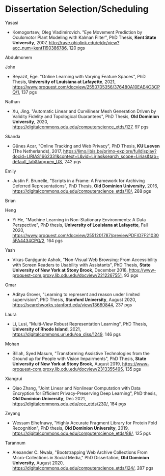 # Dissertation Selection/Scheduling

Yasasi
* Komogortsev, Oleg Vladimirovich. "Eye Movement Prediction by Oculomotor Plant Modeling with Kalman Filter", PhD Thesis, **Kent State University**, 2007, http://rave.ohiolink.edu/etdc/view?acc_num=kent1190386786, 120 pgs

Abdulmonem

John
* Beyazit, Ege. "Online Learning with Varying Feature Spaces", PhD Thesis, **University of Louisiana at Lafayette**, 2021, https://www.proquest.com/docview/2550705356/376480A10EAE4C3CPQ/1, 137 pgs

Nathan
* Xu, Jing. "Automatic Linear and Curvilinear Mesh Generation Driven by Validity Fidelity and Topological Guarantees", PhD Thesis, **Old Dominion University**, 2020, https://digitalcommons.odu.edu/computerscience_etds/127, 97 pgs

Skanda
* Günes Acar, "Online Tracking and Web Privacy", PhD Thesis, **KU Lueven** (The Netherlands), 2017, https://limo.libis.be/primo-explore/fulldisplay?docid=LIRIAS1662331&context=L&vid=Lirias&search_scope=Lirias&tab=default_tab&lang=en_US, 242 pgs

Emily
* Justin F. Brunelle, "Scripts in a Frame: A Framework for Archiving Deferred Representations", PhD Thesis, **Old Dominion University**, 2016, https://digitalcommons.odu.edu/computerscience_etds/10/, 288 pgs

Brian

Heng
* Yi He, "Machine Learning in Non-Stationary Environments: A Data Perspective", PhD thesis, **University of Louisiana at Lafayette**, Fall 2020, 
https://www.proquest.com/docview/2551201787/previewPDF/D7F210305FA4434CPQ/2, 164 pgs

Yash
* Vikas Ganjigunte Ashok, "Non-Visual Web Browsing: From Accessibility with Screen Readers to Usability with Assistants", PhD Thesis,  **State University of New York at Stony Brook**, December 2018, https://www-proquest-com.proxy.lib.odu.edu/docview/2212267551, 93 pgs

Omar
* Aditya Grover,  "Learning to represent and reason under limited supervision", PhD Thesis, **Stanford University**, August 2020, https://searchworks.stanford.edu/view/13680844, 237 pgs

Laura
* Li, Lusi, "Multi-View Robust Representation Learning", PhD Thesis, **University of Rhode Island**, 2021, https://digitalcommons.uri.edu/oa_diss/1249, 146 pgs

Mohan
* Billah, Syed Masum, "Transforming Assistive Technologies from the Ground up for People with Vision Impairments", PhD Thesis, **State University of New York at Stony Brook**, August 2019, https://www-proquest-com.proxy.lib.odu.edu/docview/2313355495, 135 pgs

Xiangrui
* Qiao Zhang, "Joint Linear and Nonlinear Computation with Data Encryption for Efficient Privacy-Preserving Deep Learning", PhD thesis, **Old Dominion University**, Dec 2021, https://digitalcommons.odu.edu/ece_etds/230/, 184 pgs

Zeyang
*  Wessam Elhefnawy, "Highly Accurate Fragment Library for Protein Fold Recognition", PhD thesis, **Old Dominion University**, 2019, https://digitalcommons.odu.edu/computerscience_etds/88/, 125 pgs

Tarannum
* Alexander C. Nwala, "Bootstrapping Web Archive Collections From Micro-Collections in Social Media," PhD Dissertation, **Old Dominion University**, August 2020, https://digitalcommons.odu.edu/computerscience_etds/124/, 287 pgs
